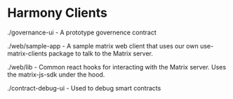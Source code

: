 # Harmony Clients

./governance-ui - A prototype governence contract

./web/sample-app - A sample matrix web client that uses our own use-matrix-clients package to talk to the Matrix server.

./web/lib - Common react hooks for interacting with the Matrix server. Uses the matrix-js-sdk under the hood.

./contract-debug-ui - Used to debug smart contracts
